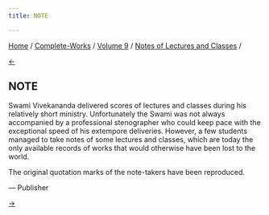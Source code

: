 ```yaml
---
title: NOTE

---
```

<div>

[Home](../../../index.htm) / [Complete-Works](../../complete_works.htm)
/ [Volume 9](../volume_9_contents.htm) / [Notes of Lectures and
Classes](notes_of_lectures_and_classes_contents.htm) /

[←](../lectures_and_discourses/history_of_the_aryan_race.htm)

## NOTE

Swami Vivekananda delivered scores of lectures and classes during his
relatively short ministry. Unfortunately the Swami was not always
accompanied by a professional stenographer who could keep pace with the
exceptional speed of his extempore deliveries. However, a few students
managed to take notes of some lectures and classes, which are today the
only available records of works that would otherwise have been lost to
the world.

The original quotation marks of the note-takers have been reproduced.

— Publisher

[→](the_religion_of_india.htm)

</div>
